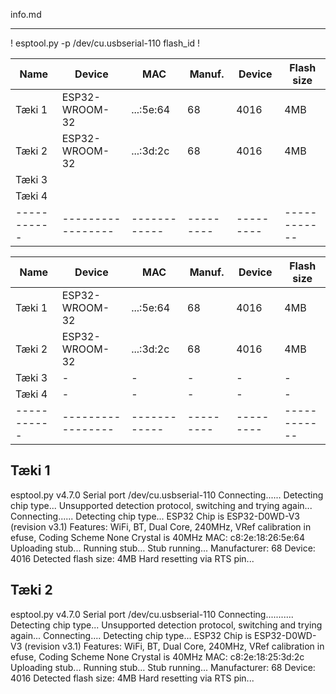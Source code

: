 info.md

---------

!
esptool.py -p /dev/cu.usbserial-110 flash_id
!

| Name      |  Device         |  MAC       | Manuf.  |  Device | Flash size |
|-----------|-----------------|------------|---------|---------|------------|
| Tæki 1    |  ESP32-WROOM-32 |  ...:5e:64 |    68   |   4016  |    4MB     |
| Tæki 2    |  ESP32-WROOM-32 |  ...:3d:2c |    68   |   4016  |    4MB     |
| Tæki 3    |                 |            |         |         |            |
| Tæki 4    |                 |            |         |         |            |
|-----------|-----------------|------------|---------|---------|------------|  


| Name      |  Device         |  MAC       | Manuf.  |  Device | Flash size |
|-----------|-----------------|------------|---------|---------|------------|
| Tæki 1    |  ESP32-WROOM-32 |  ...:5e:64 |    68   |   4016  |    4MB     |
| Tæki 2    |  ESP32-WROOM-32 |  ...:3d:2c |    68   |   4016  |    4MB     |
| Tæki 3    |       -         |     -      |    -    |    -    |     -      |
| Tæki 4    |       -         |     -      |    -    |    -    |     -      |
|-----------|-----------------|------------|---------|---------|------------|  


Tæki 1
---
esptool.py v4.7.0
Serial port /dev/cu.usbserial-110
Connecting......
Detecting chip type... Unsupported detection protocol, switching and trying again...
Connecting......
Detecting chip type... ESP32
Chip is ESP32-D0WD-V3 (revision v3.1)
Features: WiFi, BT, Dual Core, 240MHz, VRef calibration in efuse, Coding Scheme None
Crystal is 40MHz
MAC: c8:2e:18:26:5e:64
Uploading stub...
Running stub...
Stub running...
Manufacturer: 68
Device: 4016
Detected flash size: 4MB
Hard resetting via RTS pin...

Tæki 2
---
esptool.py v4.7.0
Serial port /dev/cu.usbserial-110
Connecting...........
Detecting chip type... Unsupported detection protocol, switching and trying again...
Connecting....
Detecting chip type... ESP32
Chip is ESP32-D0WD-V3 (revision v3.1)
Features: WiFi, BT, Dual Core, 240MHz, VRef calibration in efuse, Coding Scheme None
Crystal is 40MHz
MAC: c8:2e:18:25:3d:2c
Uploading stub...
Running stub...
Stub running...
Manufacturer: 68
Device: 4016
Detected flash size: 4MB
Hard resetting via RTS pin...


